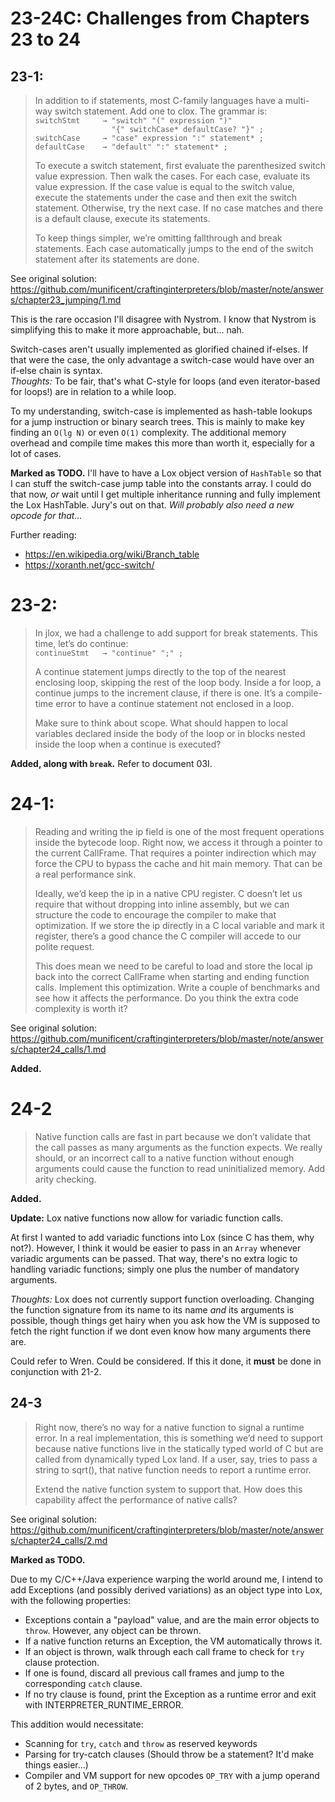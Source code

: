 # 23-24C: Challenges from Chapters 23 to 24

## 23-1:

<blockquote>
In addition to if statements, most C-family languages have a multi-way switch statement. Add one to clox. The grammar is:

<code>
switchStmt     → "switch" "(" expression ")"
                 "{" switchCase* defaultCase? "}" ;
switchCase     → "case" expression ":" statement* ;
defaultCase    → "default" ":" statement* ;
</code>

To execute a switch statement, first evaluate the parenthesized switch value expression. Then walk the cases. For each case, evaluate its value expression. If the case value is equal to the switch value, execute the statements under the case and then exit the switch statement. Otherwise, try the next case. If no case matches and there is a default clause, execute its statements.

To keep things simpler, we’re omitting fallthrough and break statements. Each case automatically jumps to the end of the switch statement after its statements are done.
</blockquote>

See original solution: https://github.com/munificent/craftinginterpreters/blob/master/note/answers/chapter23_jumping/1.md

This is the rare occasion I'll disagree with Nystrom. I know that Nystrom is simplifying this to make it more approachable, but... nah.

Switch-cases aren't usually implemented as glorified chained if-elses. If that were the case, the only advantage a switch-case would have over an if-else chain is syntax.  
*Thoughts:* To be fair, that's what C-style for loops (and even iterator-based for loops!) are in relation to a while loop.

To my understanding, switch-case is implemented as hash-table lookups for a jump instruction or binary search trees. This is mainly to make key finding an `O(lg N)` or even `O(1)` complexity. The additional memory overhead and compile time makes this more than worth it, especially for a lot of cases.

**Marked as TODO.** I'll have to have a Lox object version of `HashTable` so that I can stuff the switch-case jump table into the constants array. I could do that now, *or* wait until I get multiple inheritance running and fully implement the Lox HashTable. Jury's out on that. *Will probably also need a new opcode for that...*

Further reading:
- https://en.wikipedia.org/wiki/Branch_table
- https://xoranth.net/gcc-switch/

# 23-2:

<blockquote>
In jlox, we had a challenge to add support for break statements. This time, let’s do continue:

<code>
continueStmt   → "continue" ";" ;
</code>

A continue statement jumps directly to the top of the nearest enclosing loop, skipping the rest of the loop body. Inside a for loop, a continue jumps to the increment clause, if there is one. It’s a compile-time error to have a continue statement not enclosed in a loop.

Make sure to think about scope. What should happen to local variables declared inside the body of the loop or in blocks nested inside the loop when a continue is executed?
</blockquote>

**Added, along with `break`.** Refer to document 03I.

# 24-1:

<blockquote>
Reading and writing the ip field is one of the most frequent operations inside the bytecode loop. Right now, we access it through a pointer to the current CallFrame. That requires a pointer indirection which may force the CPU to bypass the cache and hit main memory. That can be a real performance sink.

Ideally, we’d keep the ip in a native CPU register. C doesn’t let us require that without dropping into inline assembly, but we can structure the code to encourage the compiler to make that optimization. If we store the ip directly in a C local variable and mark it register, there’s a good chance the C compiler will accede to our polite request.

This does mean we need to be careful to load and store the local ip back into the correct CallFrame when starting and ending function calls. Implement this optimization. Write a couple of benchmarks and see how it affects the performance. Do you think the extra code complexity is worth it?
</blockquote>

See original solution: https://github.com/munificent/craftinginterpreters/blob/master/note/answers/chapter24_calls/1.md

**Added.**

# 24-2

<blockquote>
Native function calls are fast in part because we don’t validate that the call passes as many arguments as the function expects. We really should, or an incorrect call to a native function without enough arguments could cause the function to read uninitialized memory. Add arity checking.
</blockquote>

**Added.**

**Update:** Lox native functions now allow for variadic function calls. 

At first I wanted to add variadic functions into Lox (since C has them, why not?). However, I think it would be easier to pass in an `Array` whenever variadic arguments can be passed. That way, there's no extra logic to handling variadic functions; simply one plus the number of mandatory arguments.

*Thoughts:* Lox does not currently support function overloading. Changing the function signature from its name to its name *and* its arguments is possible, though things get hairy when you ask how the VM is supposed to fetch the right function if we dont even know how many arguments there are. 

Could refer to Wren. Could be considered. If this it done, it **must** be done in conjunction with 21-2.

## 24-3

<blockquote>
Right now, there’s no way for a native function to signal a runtime error. In a real implementation, this is something we’d need to support because native functions live in the statically typed world of C but are called from dynamically typed Lox land. If a user, say, tries to pass a string to sqrt(), that native function needs to report a runtime error.

Extend the native function system to support that. How does this capability affect the performance of native calls?
</blockquote>

See original solution: https://github.com/munificent/craftinginterpreters/blob/master/note/answers/chapter24_calls/2.md

**Marked as TODO.**

Due to my C/C++/Java experience warping the world around me, I intend to add Exceptions (and possibly derived variations) as an object type into Lox, with the following properties: 
- Exceptions contain a "payload" value, and are the main error objects to `throw`. However, any object can be thrown.
- If a native function returns an Exception, the VM automatically throws it.
- If an object is thrown, walk through each call frame to check for `try` clause protection.
- If one is found, discard all previous call frames and jump to the corresponding `catch` clause.
- If no try clause is found, print the Exception as a runtime error and exit with INTERPRETER_RUNTIME_ERROR.

This addition would necessitate:
- Scanning for `try`, `catch` and `throw` as reserved keywords
- Parsing for try-catch clauses (Should throw be a statement? It'd make things easier...)
- Compiler and VM support for new opcodes `OP_TRY` with a jump operand of 2 bytes, and `OP_THROW`.